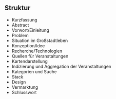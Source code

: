 ## Struktur

- Kurzfassung
- Abstract
- Vorwort/Einleitung
- Problem
- Situation im Großstadtleben
- Konzeption/Idee
- Recherche/Technologien
- Quellen für Veranstaltungen
- Kartendarstellung
- Indizierung und Aggregation der Veranstaltungen
- Kategorien und Suche
- Stack
- Design
- Vermarktung
- Schlusswort

